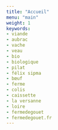 ```yaml
---
title: "Accueil"
menu: "main"
weight: 1
keywords:
- viande
- aubrac
- vache
- veau
- bio
- biologique
- pilat
- félix sipma
- bœuf
- ferme
- colis
- caissette
- la versanne
- loire
- fermedegouet
- fermedegouet.fr
---
```


